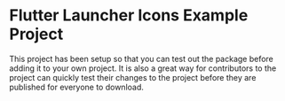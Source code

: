 # Flutter Launcher Icons Example Project

This project has been setup so that you can test out the package before adding it to your own project. It is also a great way for contributors to the project can quickly test their changes to the project before they are published for everyone to download.

